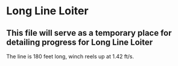 # Long Line Loiter

## This file will serve as a temporary place for detailing progress for Long Line Loiter

The line is 180 feet long, winch reels up at 1.42 ft/s. 
